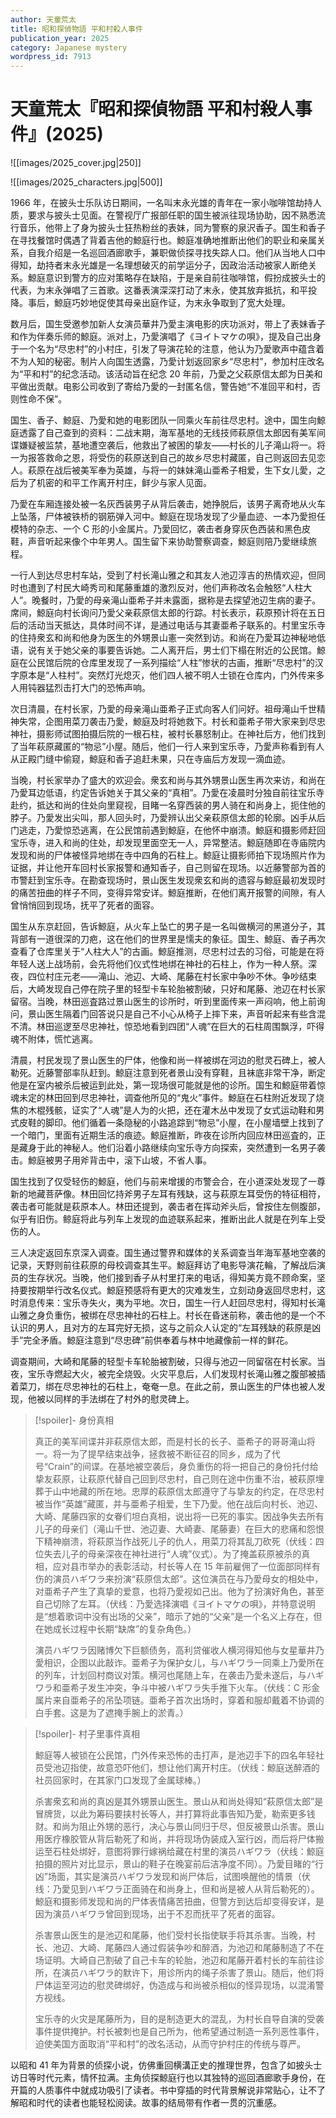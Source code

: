 ```yaml
---
author: 天童荒太
title: 昭和探偵物語 平和村殺人事件
publication_year: 2025
category: Japanese mystery
wordpress_id: 7913
---
```


# 天童荒太『昭和探偵物語 平和村殺人事件』(2025)

![[images/2025_cover.jpg|250]]

![[images/2025_characters.jpg|500]]

1966 年，在披头士乐队访日期间，一名叫末永光雄的青年在一家小咖啡馆劫持人质，要求与披头士见面。在警视厅广报部任职的国生被派往现场协助，因不熟悉流行音乐，他带上了身为披头士狂热粉丝的表妹，同为警察的泉沢香子。国生和香子在寻找餐馆时偶遇了背着吉他的鯨庭行也。鯨庭准确地推断出他们的职业和亲属关系，自我介绍是一名巡回酒廊歌手，兼职做侦探寻找失踪人口。他们从当地人口中得知，劫持者末永光雄是一名理想破灭的前学运分子，因政治活动被家人断绝关系。鯨庭意识到警方的应对策略存在缺陷，于是亲自前往咖啡馆，假扮成披头士的代表，为末永弹唱了三首歌。这番表演深深打动了末永，使其放弃抵抗，和平投降。事后，鯨庭巧妙地促使其母亲出庭作证，为末永争取到了宽大处理。

数月后，国生受邀参加新人女演员華井乃愛主演电影的庆功派对，带上了表妹香子和作为伴奏乐师的鯨庭。派对上，乃愛演唱了《ヨイトマケの唄》，提及自己出身于一个名为“尽忠村”的小村庄，引发了导演花轮的注意，他认为乃愛歌声中蕴含着不为人知的秘密。制片人向国生透露，乃愛计划返回家乡“尽忠村”，参加村庄改名为“平和村”的纪念活动。该活动旨在纪念 20 年前，乃愛之父萩原信太郎为日美和平做出贡献。电影公司收到了寄给乃愛的一封匿名信，警告她“不准回平和村，否则性命不保”。

国生、香子、鯨庭、乃愛和她的电影团队一同乘火车前往尽忠村。途中，国生向鯨庭透露了自己查到的资料：二战末期，海军基地的无线技师萩原信太郎因有美军间谍嫌疑被监禁，基地遭空袭后，他救出了被困的挚友——村长的儿子滝山将一。将一为报答救命之恩，将受伤的萩原送到自己的故乡尽忠村藏匿，自己则返回去见恋人。萩原在战后被美军奉为英雄，与将一的妹妹滝山亜希子相爱，生下女儿愛，之后为了机密的和平工作离开村庄，鲜少与家人见面。

乃愛在车厢连接处被一名灰西装男子从背后袭击，她挣脱后，该男子离奇地从火车上坠落，尸体被铁桥的钢筋弹入河中。鯨庭在现场发现了少量血迹、一本乃愛担任模特的杂志、一个 C 形的小金属片。乃愛回忆，袭击者身穿灰色西装和黑色皮鞋，声音听起来像个中年男人。国生留下来协助警察调查，鯨庭则陪乃愛继续旅程。

一行人到达尽忠村车站，受到了村长滝山雅之和其友人池辺淳吉的热情欢迎，但同时也遭到了村民大崎秀司和尾藤重雄的激烈反对，他们声称改名会触怒“人柱大人”。晚餐时，乃愛的母亲滝山亜希子并未露面，据称是去探望池辺生病的妻子。席间，鯨庭向村长询问乃愛父亲萩原信太郎的行踪。村长表示，萩原预计将在五日后的活动当天抵达，具体时间不详，是通过电话与其妻亜希子联系的。村里宝乐寺的住持衆玄和尚和他身为医生的外甥景山憲一突然到访。和尚在乃愛耳边神秘地低语，说有关于她父亲的事要告诉她。二人离开后，男士们下榻在附近的公民馆。鯨庭在公民馆后院的仓库里发现了一系列描绘“人柱”惨状的古画，推断“尽忠村”的汉字原本是“人柱村”。突然灯光熄灭，他们四人被不明人士锁在仓库内，门外传来多人用钝器猛烈击打大门的恐怖声响。

次日清晨，在村长家，乃愛的母亲滝山亜希子正式向客人们问好。祖母滝山千世精神失常，企图用菜刀袭击乃愛，鯨庭及时将她救下。村长和亜希子带大家来到尽忠神社，摄影师试图拍摄后院的一根石柱，被村长暴怒制止。在神社后方，他们找到了当年萩原藏匿的“物忌”小屋。随后，他们一行人来到宝乐寺，乃愛声称看到有人从正殿门缝中偷窥，鯨庭和香子追赶未果，只在寺庙后方发现一滴血迹。

当晚，村长家举办了盛大的欢迎会。衆玄和尚与其外甥景山医生再次来访，和尚在乃愛耳边低语，约定告诉她关于其父亲的“真相”。乃愛在凌晨时分独自前往宝乐寺赴约，抵达和尚的住处向里窥视，目睹一名穿西装的男人骑在和尚身上，扼住他的脖子。乃愛发出尖叫，那人回头时，乃愛辨认出父亲萩原信太郎的轮廓。凶手从后门逃走，乃愛惊恐逃离，在公民馆前遇到鯨庭，在他怀中崩溃。鯨庭和摄影师赶回宝乐寺，进入和尚的住处，却发现里面空无一人，异常整洁。鯨庭随即在寺庙院内发现和尚的尸体被怪异地绑在寺中四角的石柱上。鯨庭让摄影师拍下现场照片作为证据，并让他开车回村长家报警和通知香子，自己则留在现场。以近藤警部为首的市警赶到宝乐寺。在勘查现场时，景山医生发现衆玄和尚的遗容与鯨庭最初发现时的痛苦扭曲的样子不同，变得异常安详。鯨庭推断，在他们离开报警的间隙，有人曾悄悄回到现场，抚平了死者的面容。

国生从东京赶回，告诉鯨庭，从火车上坠亡的男子是一名叫做横河的黑道分子，其背部有一道很深的刀疤，这在他们的世界里是懦夫的象征。国生、鯨庭、香子再次查看了仓库里关于“人柱大人”的古画。鯨庭推测，尽忠村过去的习俗，可能是在将年轻人送上战场前，会先将他们仪式性地绑在神社的石柱上，作为一种人祭。深夜，四位村庄元老——滝山、池辺、大崎、尾藤在村长家中争吵不休。争吵结束后，大崎发现自己停在院子里的轻型卡车轮胎被割破，只好和尾藤、池辺在村长家留宿。当晚，林田巡査路过景山医生的诊所时，听到里面传来一声闷响，他上前询问，景山医生隔着门回答说只是自己不小心从椅子上摔下来，声音听起来有些含混不清。林田巡逻至尽忠神社，惊恐地看到四团“人魂”在巨大的石柱周围飘浮，吓得魂不附体，慌忙逃离。

清晨，村民发现了景山医生的尸体，他像和尚一样被绑在河边的慰灵石碑上，被人勒死。近藤警部率队赶到。鯨庭注意到死者景山没有穿鞋，且袜底非常干净，断定他是在室内被杀后被运到此处，第一现场很可能就是他的诊所。国生和鯨庭带着惊魂未定的林田回到尽忠神社，调查他所见的“鬼火”事件。鯨庭在石柱附近发现了烧焦的木棍残骸，证实了“人魂”是人为的火把，还在灌木丛中发现了女式运动鞋和男式皮鞋的脚印。他们循着一条隐秘的小路追踪到“物忌”小屋，在小屋墙壁上找到了一个暗门，里面有近期生活的痕迹。鯨庭推断，昨夜在诊所内回应林田巡査的，正是藏身于此的神秘人。他们沿着小路继续向宝乐寺方向探索，突然遭到一名男子袭击。鯨庭被男子用斧背击中，滚下山坡，不省人事。

国生找到了仅受轻伤的鯨庭，他们与前来增援的市警会合，在小道深处发现了一尊新的地藏菩萨像。林田回忆持斧男子左耳有残缺，这与萩原左耳受伤的特征相符，袭击者可能就是萩原本人。林田还提到，袭击者在挥动斧头后，曾按住左侧腹部，似乎有旧伤。鲸庭将此与列车上发现的血迹联系起来，推断出此人就是在列车上受伤的人。

三人决定返回东京深入调查。国生通过警界和媒体的关系调查当年海军基地空袭的记录，天野则前往萩原的母校调查其生平。鯨庭拜访了电影导演花輪，了解战后演员的生存状况。当晚，他们接到香子从村里打来的电话，得知美方竟不顾命案，坚持要按期举行改名仪式。鯨庭预感将有更大的灾难发生，立刻动身返回尽忠村，这时消息传来：宝乐寺失火，夷为平地。次日，国生一行人赶回尽忠村，得知村长滝山雅之身负重伤，被绑在尽忠神社的石柱上。村长在昏迷前称，袭击他的是一个不认识的男人，且对方的左耳完好无损，这与之前众人认定的“左耳残缺的萩原是凶手”完全矛盾。鯨庭注意到“尽忠碑”前供奉着与林中地藏像前一样的鲜花。

调查期间，大崎和尾藤的轻型卡车轮胎被割破，只得与池辺一同留宿在村长家。当夜，宝乐寺燃起大火，被完全烧毁。火灾平息后，人们发现村长滝山雅之腹部被插着菜刀，绑在尽忠神社的石柱上，奄奄一息。在此之前，景山医生的尸体也被人发现，他被以同样的手法绑在了村外的慰灵碑上。

> [!spoiler]- 身份真相
> 
> 真正的美军间谍并非萩原信太郎，而是村长的长子、亜希子的哥哥滝山将一。将一为了提早结束战争，拯救被不断征召的同乡，成为了代号“Crain”的间谍。在基地被空袭后，身负重伤的将一把自己的身份托付给挚友萩原，让萩原代替自己回到尽忠村，自己则在途中伤重不治，被萩原埋葬于山中地藏的所在地。忠厚的萩原信太郎遵守了与挚友的约定，在尽忠村被当作“英雄”藏匿，并与亜希子相爱，生下乃愛。他在战后向村长、池辺、大崎、尾藤四家的女眷们坦白真相，说出将一已死的事实。因战争失去所有儿子的母亲们（滝山千世、池辺妻、大崎妻、尾藤妻）在巨大的悲痛和怨恨下精神崩溃，将萩原当作战死儿子的仇人，用菜刀将其乱刀砍死（伏线：四位失去儿子的母亲深夜在神社进行“人魂”仪式）。为了掩盖萩原被杀的真相，应对县市举办的表彰活动，村长等人在 15 年前雇佣了一位面部同样有伤的演员ハギワラ来扮演“萩原信太郎”。这位演员在与乃愛母女的相处中，对亜希子产生了真挚的爱意，也将乃愛视如己出。他为了扮演好角色，甚至自己切除了左耳。（伏线：乃愛选择演唱《ヨイトマケの唄》，并特意说明是“想着歌词中没有出场的父亲”，暗示了她的“父亲”是一个名义上存在，但在她成长过程中长期“缺席”的复杂角色。）
> 
> 演员ハギワラ因赌博欠下巨额债务，高利贷催收人横河得知他与女星華井乃愛相识，企图以此敲诈。亜希子为保护女儿，与ハギワラ一同乘上乃愛所在的列车，计划回村商议对策。横河也尾随上车，在袭击乃愛未遂后，与ハギワラ和亜希子发生冲突，争斗中被ハギワラ失手推下火车。（伏线：C 形金属片来自亜希子的吊坠项链。亜希子首次出场时，穿着和服却戴着不协调的白手套。这是为了遮掩手腕上的淤青。）

> [!spoiler]- 村子里事件真相
> 
> 鯨庭等人被锁在公民馆，门外传来恐怖的击打声，是池辺手下的四名年轻社员受池辺指使，故意恐吓他们，想让他们离开村庄。（伏线：鯨庭送醉酒的社员回家时，在其家门口发现了金属球棒。）
> 
> 杀害衆玄和尚的真凶是其外甥景山医生。景山从和尚处得知“萩原信太郎”是冒牌货，以此为筹码要挟村长等人，并打算将此事告知乃愛，勒索更多钱财。和尚为阻止外甥的恶行，决心与景山同归于尽，但反被景山杀害。景山用医疗橡胶管从背后勒死了和尚，并将现场伪装成入室行凶，而后将尸体搬运至石柱处绑好，意图将罪行嫁祸给藏在村里的演员ハギワラ（伏线：鯨庭拍摄的照片对比显示，景山的鞋子在晚宴前后洁净度不同）。乃愛目睹的“行凶”场面，其实是演员ハギワラ发现和尚尸体后，试图唤醒他的情景（伏线：乃愛见到ハギワラ正面骑在和尚身上，但和尚是被人从背后勒死的）。鯨庭和摄影师发现和尚的尸体表情痛苦扭曲，但警方到达后却变得安详，是因为演员ハギワラ曾回到现场，出于不忍而抚平了死者的面容。
> 
> 杀害景山医生的是池辺和尾藤，他们受村长指使联手将其杀害。当晚，村长、池辺、大崎、尾藤四人通过假装争吵和醉酒，为池辺和尾藤制造了不在场证明。大崎自己割破了自己卡车的轮胎，池辺和尾藤开着村长的车前往诊所，在演员ハギワラ的默许下，用诊所内的绳子杀害了景山。随后，他们将尸体运至河边的慰灵碑绑好，伪造成与和尚被杀相似的怪异现场，以混淆警方视线。
> 
> 宝乐寺的火灾是尾藤所为，目的是制造更大的混乱，为村长自导自演的受袭事件提供掩护。村长被刺也是自己所为，他希望通过制造一系列恶性事件，迫使美国方面取消“平和村”的改名活动，从而守护村庄的传统与尊严。

以昭和 41 年为背景的侦探小说，仿佛重回横溝正史的推理世界，包含了如披头士访日等时代元素，情怀拉满。主角侦探鯨庭行也以其独特的巡回酒廊歌手身份，在开篇的人质事件中就成功吸引了读者。书中穿插的时代背景解说非常贴心，让不了解昭和时代的读者也能轻松阅读。故事的结局带有作者一贯的沉重感。
